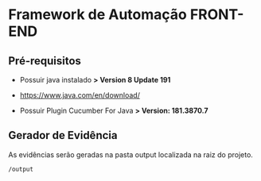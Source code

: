 # Framework de Automação FRONT-END #

## Pré-requisitos ##

* Possuir java instalado **> Version 8 Update 191**
* https://www.java.com/en/download/

* Possuir Plugin Cucumber For Java **> Version: 181.3870.7**

## Gerador de Evidência ##
As evidências serão geradas na pasta output localizada na raiz do projeto.
```shell
/output
```